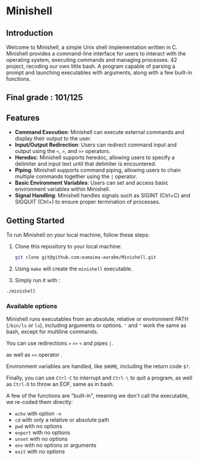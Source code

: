 # Minishell

## Introduction
Welcome to Minishell, a simple Unix shell implementation written in C. Minishell provides a command-line interface for users to interact with the operating system, executing commands and managing processes.
42 project, recoding our own little bash. A program capable of parsing a prompt and launching executables with arguments, along with a few built-in functions.

## Final grade : 101/125

## Features
- **Command Execution**: Minishell can execute external commands and display their output to the user.
- **Input/Output Redirection**: Users can redirect command input and output using the `<`, `>`, and `>>` operators.
- **Heredoc**: Minishell supports heredoc, allowing users to specify a delimiter and input text until that delimiter is encountered.
- **Piping**: Minishell supports command piping, allowing users to chain multiple commands together using the `|` operator.
- **Basic Environment Variables**: Users can set and access basic environment variables within Minishell.
- **Signal Handling**: Minishell handles signals such as SIGINT (Ctrl+C) and SIGQUIT (Ctrl+\) to ensure proper termination of processes.

## Getting Started
To run Minishell on your local machine, follow these steps:

1. Clone this repository to your local machine:
   ```bash
   git clone git@github.com:oumaima-aarabe/Minishell.git

2. Using ``make`` will create the ``minishell`` executable.

3. Simply run it with :

```
./minishell
```

### Available options

Minishell runs executables from an absolute, relative or environment PATH (``/bin/ls`` or ``ls``), including arguments or options. ``'`` and ``"`` work the same as bash, except for multiline commands.

You can use redirections ``>`` ``>>`` ``<`` and pipes ``|``.

as well as `<<` operator .

Environment variables are handled, like ``$HOME``, including the return code ``$?``.

Finally, you can use ``Ctrl-C`` to interrupt and ``Ctrl-\`` to quit a program, as well as ``Ctrl-D`` to throw an EOF, same as in bash.

A few of the functions are "built-in", meaning we don't call the executable, we re-coded them directly:

- `echo` with option `-n`
- `cd` with only a relative or absolute path
- `pwd` with no options
- `export` with no options
- `unset` with no options
- `env` with no options or arguments
- `exit` with no options
